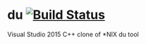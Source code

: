 du [![Build Status](https://jorgeb1980.visualstudio.com/DefaultCollection/_apis/public/build/definitions/d36a29d2-99f1-483f-b8a1-c9d7d3177844/1/badge)](https://jorgeb1980.visualstudio.com/DefaultCollection/du/_build?_a=completed&tab=summary&definitionId=1)
=======================
Visual Studio 2015 C++ clone of *NIX du tool
